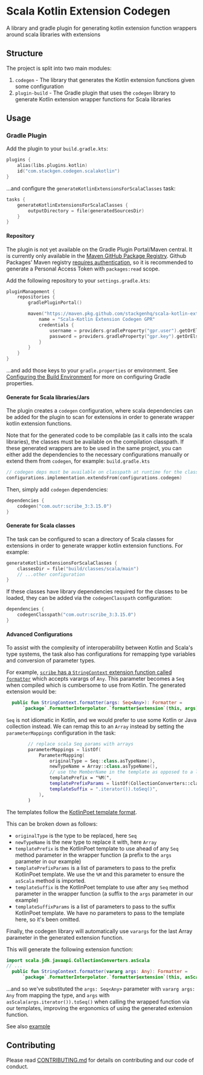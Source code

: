 # Scala Kotlin Extension Codegen

A library and gradle plugin for generating kotlin extension function wrappers around scala libraries with extensions

## Structure

The project is split into two main modules:

1. `codegen` - The library that generates the Kotlin extension functions given some configuration
2. `plugin-build` - The Gradle plugin that uses the `codegen` library to generate Kotlin extension wrapper functions for Scala libraries

## Usage

### Gradle Plugin

Add the plugin to your `build.gradle.kts`:

```kotlin
plugins {
    alias(libs.plugins.kotlin)
    id("com.stackgen.codegen.scalakotlin")
}
```

...and configure the `generateKotlinExtensionsForScalaClasses` task:
```kotlin
tasks {
    generateKotlinExtensionsForScalaClasses {
        outputDirectory = file(generatedSourcesDir)
    }
}
```

#### Repository

The plugin is not yet available on the Gradle Plugin Portal/Maven central. It is currently only available in the [Maven GitHub Package Registry](https://github.com/orgs/stackgenhq/packages?repo_name=scala-kotlin-extension-codegen).
Github Packages' Maven registry [requires authentication](https://docs.github.com/en/packages/working-with-a-github-packages-registry/working-with-the-apache-maven-registry#authenticating-to-github-packages), so it is recommended to generate a Personal Access Token with `packages:read` scope.

Add the following repository to your `settings.gradle.kts`:
```kotlin
pluginManagement {
    repositories {
        gradlePluginPortal()

        maven("https://maven.pkg.github.com/stackgenhq/scala-kotlin-extension-codegen") {
            name = "Scala-Kotlin Extension Codegen GPR"
            credentials {
                username = providers.gradleProperty("gpr.user").getOrElse(System.getenv("GPR_USER"))
                password = providers.gradleProperty("gpr.key").getOrElse(System.getenv("GPR_KEY"))
            }
        }
    }
}
```
...and add those keys to your `gradle.properties` or environment. See [Configuring the Build Environment](https://docs.gradle.org/current/userguide/build_environment.html#priority_for_configurations) for more on configuring Gradle properties.

#### Generate for Scala libraries/Jars

The plugin creates a `codegen` configuration, where scala dependencies can be added for the plugin to scan for extensions in order to generate wrapper kotlin extension functions.

Note that for the generated code to be compilable (as it calls into the scala libraries), the classes must be available on the compilation classpath.
If these generated wrappers are to be used in the same project, you can either add the dependencies to the necessary configurations manually or extend them from `codegen`, for example:
`build.gradle.kts`
```kotlin
// codegen deps must be available on classpath at runtime for the classloader, at compile time for the generated code
configurations.implementation.extendsFrom(configurations.codegen)
```

Then, simply add `codegen` dependencies:
```kotlin
dependencies {
    codegen("com.outr:scribe_3:3.15.0")
}
```

#### Generate for Scala classes

The task can be configured to scan a directory of Scala classes for extensions in order to generate wrapper kotlin extension functions. For example:
```kotlin
generateKotlinExtensionsForScalaClasses {
    classesDir = file("build/classes/scala/main")
    // ...other configuration
}
```

If these classes have library dependencies required for the classes to be loaded, they can be added via the `codegenClasspath` configuration:
```kotlin
dependencies {
    codegenClasspath("com.outr:scribe_3:3.15.0")
}
```

#### Advanced Configurations

To assist with the complexity of interoperability between Kotlin and Scala's type systems, the task also has configurations for remapping type variables and conversion of parameter types.

For example, [`scribe` has a `StringContext` extension function called `formatter`](https://github.com/outr/scribe/blob/3.15.3/core/shared/src/main/scala/scribe/format/package.scala#L208)
which accepts varargs of `Any`. This parameter becomes a `Seq` when compiled which is cumbersome to use from Kotlin. The generated extension would be:
```kotlin
  public fun StringContext.formatter(args: Seq<Any>): Formatter =
      `package`.FormatterInterpolator.`formatter$extension`(this, args)
```

`Seq` is not idiomatic in Kotlin, and we would prefer to use some Kotlin or Java collection instead.
We can remap this to an `Array` instead by setting the `parameterMappings` configuration in the task:
```kotlin
        // replace scala Seq params with arrays
        parameterMappings = listOf(
            ParameterMapping(
                originalType = Seq::class.asTypeName(),
                newTypeName = Array::class.asTypeName(),
                // use the MemberName in the template as opposed to a literal string so it gets imported automatically
                templatePrefix = "%M(",
                templatePrefixParams = listOf(CollectionConverters::class.member("asScala")),
                templateSuffix = ".iterator()).toSeq()",
            ),
        )
```
The templates follow the [KotlinPoet template format](https://square.github.io/kotlinpoet/).

This can be broken down as follows:
- `originalType` is the type to be replaced, here `Seq`
- `newTypeName` is the new type to replace it with, here `Array`
- `templatePrefix` is the KotlinPoet template to use ahead of any `Seq` method parameter in the wrapper function (a prefix to the `args` parameter in our example)
- `templatePrefixParams` is a list of parameters to pass to the prefix KotlinPoet template. We use the `%M` and this parameter to ensure the `asScala` method is imported.
- `templateSuffix` is the KotlinPoet template to use after any `Seq` method parameter in the wrapper function (a suffix to the `args` parameter in our example)
- `templateSuffixParams` is a list of parameters to pass to the suffix KotlinPoet template. We have no parameters to pass to the template here, so it's been omitted.

Finally, the codegen library will automatically use `varargs` for the last Array parameter in the generated extension function.

This will generate the following extension function:
```kotlin
import scala.jdk.javaapi.CollectionConverters.asScala
// ...
  public fun StringContext.formatter(vararg args: Any): Formatter =
      `package`.FormatterInterpolator.`formatter$extension`(this, asScala(args.iterator()).toSeq())
```
...and so we've substituted the `args: Seq<Any>` parameter with `vararg args: Any` from mapping the type, and `args` with `asScala(args.iterator()).toSeq()`
when calling the wrapped function via our templates, improving the ergonomics of using the generated extension function.

See also [example](example/build.gradle.kts)

## Contributing

Please read [CONTRIBUTING.md](.github/CONTRIBUTING.md) for details on contributing and our code of conduct.
